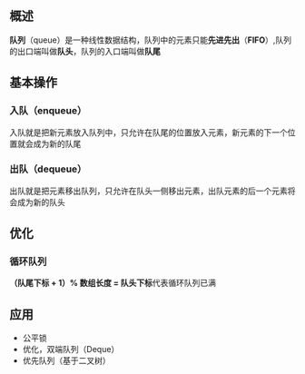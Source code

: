 ## 概述
**队列**（queue）是一种线性数据结构，队列中的元素只能**先进先出**（**FIFO**）,队列的出口端叫做**队头**，队列的入口端叫做**队尾**

## 基本操作
### 入队（enqueue）
入队就是把新元素放入队列中，只允许在队尾的位置放入元素，新元素的下一个位置就会成为新的队尾

### 出队（dequeue）
出队就是把元素移出队列，只允许在队头一侧移出元素，出队元素的后一个元素将会成为新的队头

## 优化
### 循环队列
**（队尾下标 + 1）% 数组长度 = 队头下标**代表循环队列已满

## 应用
- 公平锁
- 优化，双端队列（Deque）
- 优先队列（基于二叉树）
